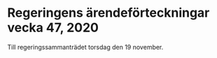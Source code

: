 # Regeringens ärendeförteckningar vecka 47, 2020

Till regeringssammanträdet torsdag den 19 november.
